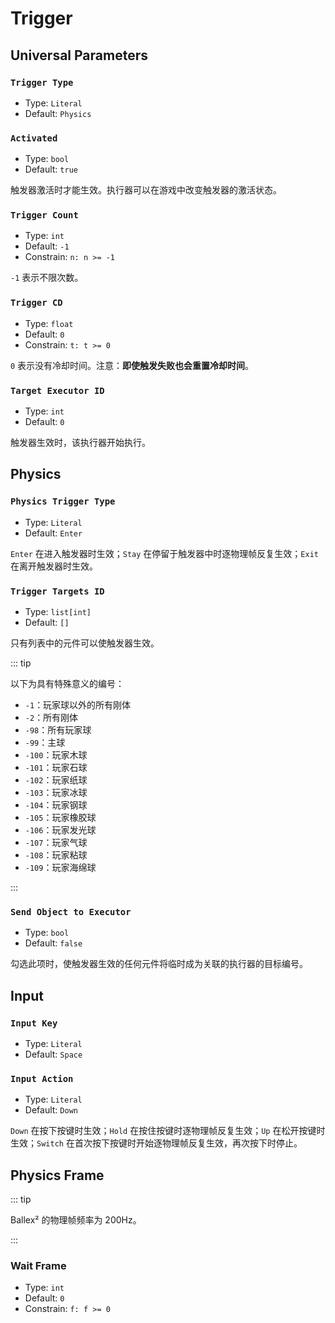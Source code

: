 # Trigger

## Universal Parameters

### `Trigger Type`

- Type: `Literal`
- Default: `Physics`

### `Activated`

- Type: `bool`
- Default: `true`

触发器激活时才能生效。执行器可以在游戏中改变触发器的激活状态。

### `Trigger Count`

- Type: `int`
- Default: `-1`
- Constrain: `n: n >= -1`

`-1` 表示不限次数。

### `Trigger CD`

- Type: `float`
- Default: `0`
- Constrain: `t: t >= 0`

`0` 表示没有冷却时间。注意：**即使触发失败也会重置冷却时间**。

### `Target Executor ID`

- Type: `int`
- Default: `0`

触发器生效时，该执行器开始执行。

## Physics

### `Physics Trigger Type`

- Type: `Literal`
- Default: `Enter`

`Enter` 在进入触发器时生效；`Stay` 在停留于触发器中时逐物理帧反复生效；`Exit` 在离开触发器时生效。

### `Trigger Targets ID`

- Type: `list[int]`
- Default: `[]`

只有列表中的元件可以使触发器生效。

::: tip

以下为具有特殊意义的编号：

- `-1`：玩家球以外的所有刚体
- `-2`：所有刚体
- `-98`：所有玩家球
- `-99`：主球
- `-100`：玩家木球
- `-101`：玩家石球
- `-102`：玩家纸球
- `-103`：玩家冰球
- `-104`：玩家钢球
- `-105`：玩家橡胶球
- `-106`：玩家发光球
- `-107`：玩家气球
- `-108`：玩家粘球
- `-109`：玩家海绵球

:::

### `Send Object to Executor`

- Type: `bool`
- Default: `false`

勾选此项时，使触发器生效的任何元件将临时成为关联的执行器的目标编号。

## Input

### `Input Key`

- Type: `Literal`
- Default: `Space`

### `Input Action`

- Type: `Literal`
- Default: `Down`

`Down` 在按下按键时生效；`Hold` 在按住按键时逐物理帧反复生效；`Up` 在松开按键时生效；`Switch` 在首次按下按键时开始逐物理帧反复生效，再次按下时停止。

## Physics Frame

::: tip

Ballex² 的物理帧频率为 200Hz。

:::

### Wait Frame

- Type: `int`
- Default: `0`
- Constrain: `f: f >= 0`
